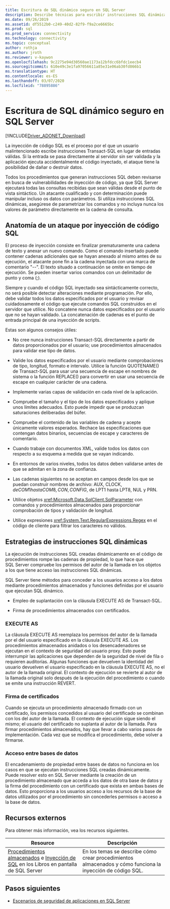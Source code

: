 ```yaml
---
title: Escritura de SQL dinámico seguro en SQL Server
description: Describe técnicas para escribir instrucciones SQL dinámicas seguras mediante procedimientos almacenados.
ms.date: 09/26/2019
ms.assetid: df5512b0-c249-40d2-82f9-f9a2ce6665bc
ms.prod: sql
ms.prod_service: connectivity
ms.technology: connectivity
ms.topic: conceptual
author: rothja
ms.author: jroth
ms.reviewer: v-kaywon
ms.openlocfilehash: 9c2275e94d30560ae1173a12bfdcc6bfdc1eecb4
ms.sourcegitcommit: 610e49c3e1fa97056611a85e31e06ab30fd866b1
ms.translationtype: HT
ms.contentlocale: es-ES
ms.lasthandoff: 03/07/2020
ms.locfileid: "78895886"
---
```

# <a name="writing-secure-dynamic-sql-in-sql-server"></a>Escritura de SQL dinámico seguro en SQL Server

[!INCLUDE[Driver_ADONET_Download](../../../includes/driver_adonet_download.md)]

La inyección de código SQL es el proceso por el que un usuario malintencionado escribe instrucciones Transact-SQL en lugar de entradas válidas. Si la entrada se pasa directamente al servidor sin ser validada y la aplicación ejecuta accidentalmente el código inyectado, el ataque tiene la posibilidad de dañar o destruir datos.  
  
Todos los procedimientos que generan instrucciones SQL deben revisarse en busca de vulnerabilidades de inyección de código, ya que SQL Server ejecutará todas las consultas recibidas que sean válidas desde el punto de vista sintáctico. Un atacante cualificado y con determinación puede manipular incluso os datos con parámetros. Si utiliza instrucciones SQL dinámicas, asegúrese de parametrizar los comandos y no incluya nunca los valores de parámetro directamente en la cadena de consulta.  
  
## <a name="anatomy-of-a-sql-injection-attack"></a>Anatomía de un ataque por inyección de código SQL  
El proceso de inyección consiste en finalizar prematuramente una cadena de texto y anexar un nuevo comando. Como el comando insertado puede contener cadenas adicionales que se hayan anexado al mismo antes de su ejecución, el atacante pone fin a la cadena inyectada con una marca de comentario "--". El texto situado a continuación se omite en tiempo de ejecución. Se pueden insertar varios comandos con un delimitador de punto y coma (;).  
  
Siempre y cuando el código SQL inyectado sea sintácticamente correcto, no será posible detectar alteraciones mediante programación. Por ello, debe validar todos los datos especificados por el usuario y revisar cuidadosamente el código que ejecute comandos SQL construidos en el servidor que utilice. No concatene nunca datos especificados por el usuario que no se hayan validado. La concatenación de cadenas es el punto de entrada principal de una inyección de scripts.  
  
Estas son algunos consejos útiles:  
  
- No cree nunca instrucciones Transact-SQL directamente a partir de datos proporcionados por el usuario; use procedimientos almacenados para validar ese tipo de datos.  
  
- Valide los datos especificados por el usuario mediante comprobaciones de tipo, longitud, formato e intervalo. Utilice la función QUOTENAME() de Transact-SQL para usar una secuencia de escape en nombres de sistema o la función REPLACE() para convertir en usar una secuencia de escape en cualquier carácter de una cadena.  
  
- Implemente varias capas de validación en cada nivel de la aplicación.  
  
- Compruebe el tamaño y el tipo de los datos especificados y aplique unos límites adecuados. Esto puede impedir que se produzcan saturaciones deliberadas del búfer.  
  
- Compruebe el contenido de las variables de cadena y acepte únicamente valores esperados. Rechace las especificaciones que contengan datos binarios, secuencias de escape y caracteres de comentario.  
  
- Cuando trabaje con documentos XML, valide todos los datos con respecto a su esquema a medida que se vayan indicando.  
  
- En entornos de varios niveles, todos los datos deben validarse antes de que se admitan en la zona de confianza.  
  
- Las cadenas siguientes no se aceptan en campos desde los que se puedan construir nombres de archivo: AUX, CLOCK$, de COM1 hasta COM8, CON, CONFIG$, de LPT1 hasta LPT8, NUL y PRN.  
  
- Utilice objetos <xref:Microsoft.Data.SqlClient.SqlParameter> con comandos y procedimientos almacenados para proporcionar comprobación de tipos y validación de longitud.  
  
- Utilice expresiones <xref:System.Text.RegularExpressions.Regex> en el código de cliente para filtrar los caracteres no válidos.  
  
## <a name="dynamic-sql-strategies"></a>Estrategias de instrucciones SQL dinámicas  
La ejecución de instrucciones SQL creadas dinámicamente en el código de procedimientos rompe las cadenas de propiedad, lo que hace que SQL Server compruebe los permisos del autor de la llamada en los objetos a los que tiene acceso las instrucciones SQL dinámicas.  
  
SQL Server tiene métodos para conceder a los usuarios acceso a los datos mediante procedimientos almacenados y funciones definidas por el usuario que ejecutan SQL dinámico.  
  
- Empleo de suplantación con la cláusula EXECUTE AS de Transact-SQL.  
  
- Firma de procedimientos almacenados con certificados.  
  
### <a name="execute-as"></a>EXECUTE AS  
La cláusula EXECUTE AS reemplaza los permisos del autor de la llamada por el del usuario especificado en la cláusula EXECUTE AS. Los procedimientos almacenados anidados o los desencadenadores se ejecutan en el contexto de seguridad del usuario proxy. Esto puede interrumpir las aplicaciones que dependen de la seguridad de nivel de fila o requieren auditorías. Algunas funciones que devuelven la identidad del usuario devuelven el usuario especificado en la cláusula EXECUTE AS, no el autor de la llamada original. El contexto de ejecución se revierte al autor de la llamada original solo después de la ejecución del procedimiento o cuando se emite una instrucción REVERT.  
  
### <a name="certificate-signing"></a>Firma de certificados  
Cuando se ejecuta un procedimiento almacenado firmado con un certificado, los permisos concedidos al usuario del certificado se combinan con los del autor de la llamada. El contexto de ejecución sigue siendo el mismo; el usuario del certificado no suplanta al autor de la llamada. Para firmar procedimientos almacenados, hay que llevar a cabo varios pasos de implementación. Cada vez que se modifica el procedimiento, debe volver a firmarse.  
  
### <a name="cross-database-access"></a>Acceso entre bases de datos  
El encadenamiento de propiedad entre bases de datos no funciona en los casos en que se ejecutan instrucciones SQL creadas dinámicamente. Puede resolver esto en SQL Server mediante la creación de un procedimiento almacenado que acceda a los datos de otra base de datos y la firma del procedimiento con un certificado que exista en ambas bases de datos. Esto proporciona a los usuarios acceso a los recursos de la base de datos utilizados por el procedimiento sin concederles permisos o acceso a la base de datos.  
  
## <a name="external-resources"></a>Recursos externos  
Para obtener más información, vea los recursos siguientes.  
  
|Resource|Descripción|  
|--------------|-----------------|  
|[Procedimientos almacenados](../../../relational-databases/stored-procedures/stored-procedures-database-engine.md) e [Inyección de SQL](../../../relational-databases/security/sql-injection.md) en los Libros en pantalla de SQL Server|En los temas se describe cómo crear procedimientos almacenados y cómo funciona la inyección de código SQL.|  
  
## <a name="next-steps"></a>Pasos siguientes
- [Escenarios de seguridad de aplicaciones en SQL Server](application-security-scenarios-sql-server.md)

